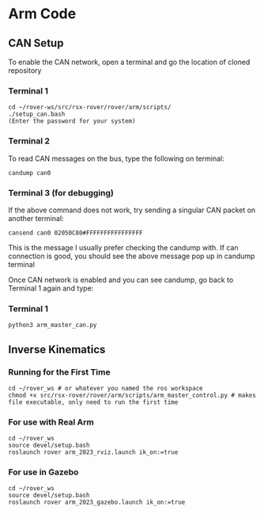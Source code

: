 # Arm Code

## CAN Setup

To enable the CAN network, open a terminal and go the location of cloned repository

### Terminal 1
```
cd ~/rover-ws/src/rsx-rover/rover/arm/scripts/
./setup_can.bash
(Enter the password for your system)
```

### Terminal 2
To read CAN messages on the bus, type the following on terminal:
```
candump can0
```

### Terminal 3 (for debugging)
If the above command does not work, try sending a singular CAN packet on another terminal:
```
cansend can0 02050C80#FFFFFFFFFFFFFFFF
```
This is the message I usually prefer checking the candump with. If can connection is good, you should see the above message pop up in candump terminal

Once CAN network is enabled and you can see candump, go back to Terminal 1 again and type:
### Terminal 1
```
python3 arm_master_can.py
```

## Inverse Kinematics

### Running for the First Time

```
cd ~/rover_ws # or whatever you named the ros workspace 
chmod +x src/rsx-rover/rover/arm/scripts/arm_master_control.py # makes file executable, only need to run the first time
```

### For use with Real Arm
```
cd ~/rover_ws
source devel/setup.bash
roslaunch rover arm_2023_rviz.launch ik_on:=true
```

### For use in Gazebo
```
cd ~/rover_ws
source devel/setup.bash
roslaunch rover arm_2023_gazebo.launch ik_on:=true
```
